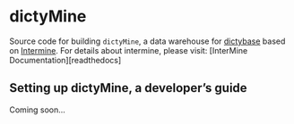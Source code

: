 dictyMine
============
Source code for building `dictyMine`, a data warehouse for
[dictybase](http://dictybase.org) based on [Intermine](http://intermine.org).
For details about intermine, please visit: [InterMine Documentation][readthedocs]

## Setting up dictyMine, a developer’s guide
Coming soon...
